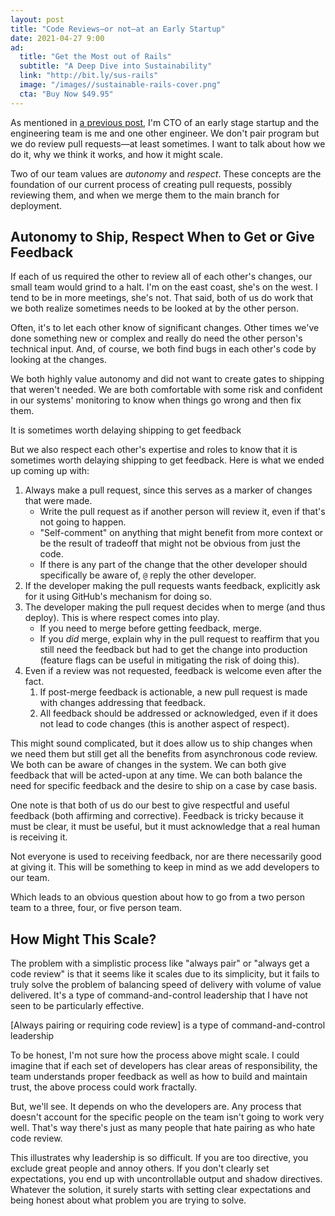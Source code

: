 ```yaml
---
layout: post
title: "Code Reviews—or not—at an Early Startup"
date: 2021-04-27 9:00
ad:
  title: "Get the Most out of Rails"
  subtitle: "A Deep Dive into Sustainability"
  link: "http://bit.ly/sus-rails"
  image: "/images//sustainable-rails-cover.png"
  cta: "Buy Now $49.95"
---
```


As mentioned in [a previous
post](https://naildrivin5.com/blog/2021/03/31/at-a-startup-write-as-little-software-as-you-can.html), I'm CTO of an early stage
startup and the engineering team is me and one other engineer. We don't pair program but we do review pull requests—at least
sometimes.  I want to talk about how we do it, why we think it works, and how it might scale.

<!-- more -->

Two of our team values are *autonomy* and *respect*.  These concepts are the foundation of our current process of creating pull
requests, possibly reviewing them, and when we merge them to the main branch for deployment.

## Autonomy to Ship, Respect When to Get or Give Feedback

If each of us required the other to review all of each other's changes, our small team would grind to a halt.  I'm on the east
coast, she's on the west. I tend to be in more meetings, she's not.  That said, both of us do work that we both realize sometimes needs to be looked at by the other person.

Often, it's to let each other know of significant changes. Other times we've done something new or complex and really do
need the other person's technical input.  And, of course, we both find bugs in each other's code by looking at the changes.

We both highly value autonomy and did not want to create gates to shipping that weren't needed.  We are both comfortable with
some risk and confident in our systems' monitoring to know when things go wrong and then fix them.

<aside class="pullquote">
It is sometimes worth delaying shipping to get feedback
</aside>

But we also respect each other's expertise and roles to know that it is sometimes worth delaying shipping to get feedback.  Here is what we ended up coming up with:

1. Always make a pull request, since this serves as a marker of changes that were made.
   * Write the pull request as if another person will review it, even if that's not going to happen.
   * "Self-comment" on anything that might benefit from more context or be the result of tradeoff that might not be obvious from just the code.
   * If there is any part of the change that the other developer should specifically be aware of, `@` reply the other developer.
1. If the developer making the pull requests wants feedback, explicitly ask for it using GitHub's mechanism for doing so.
1. The developer making the pull request decides when to merge (and thus deploy). This is where respect comes into play.
   * If you need to merge before getting feedback, merge.
   * If you *did* merge, explain why in the pull request to reaffirm that you still need the feedback but had to get the change into production (feature flags can be useful in mitigating the risk of doing this).
1. Even if a review was not requested, feedback is welcome even after the fact.
   1. If post-merge feedback is actionable, a new pull request is made with changes addressing that feedback.
   1. All feedback should be addressed or acknowledged, even if it does not lead to code changes (this is another aspect of respect).

<div data-ad></div>

This might sound complicated, but it does allow us to ship changes when we need them but still get all the benefits from
asynchronous code review.  We both can be aware of changes in the system. We can both give feedback that will be acted-upon at
any time.  We can both balance the need for specific feedback and the desire to ship on a case by case basis.

One note is that both of us do our best to give respectful and useful feedback (both affirming and corrective).  Feedback is
tricky because it must be clear, it must be useful, but it must acknowledge that a real human is receiving it.

Not everyone is used to receiving feedback, nor are there necessarily good at giving it.  This will be something to keep in mind as we add developers to our team.

Which leads to an obvious question about how to go from a two person team to a three, four, or five person team.

## How Might This Scale?

The problem with a simplistic process like "always pair" or "always get a code review" is that it seems like it scales due to
its simplicity, but it fails to truly solve the problem of balancing speed of delivery with volume of value delivered.  It's a type of command-and-control leadership that I have not seen to be particularly effective.

<aside class="pullquote">
[Always pairing or requiring code review] is a type of command-and-control leadership
</aside>

To be honest, I'm not sure how the process above might scale. I could imagine that if each set of developers has clear areas of
responsibility, the team understands proper feedback as well as how to build and maintain trust, the above process could work
fractally.

But, we'll see.  It depends on who the developers are.  Any process that doesn't account for the specific people on the team
isn't going to work very well.  That's way there's just as many people that hate pairing as who hate code review.

This illustrates why leadership is so difficult. If you are too directive, you exclude great people and annoy others.  If you
don't clearly set expectations, you end up with uncontrollable output and shadow directives.  Whatever the solution, it surely starts with setting
clear expectations and being honest about what problem you are trying to solve.




